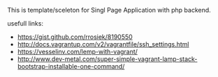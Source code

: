This is template/sceleton for Singl Page Application with php backend.

usefull links:
 * https://gist.github.com/rrosiek/8190550
 * http://docs.vagrantup.com/v2/vagrantfile/ssh_settings.html
 * https://vesselinv.com/lemp-with-vagrant/
 * http://www.dev-metal.com/super-simple-vagrant-lamp-stack-bootstrap-installable-one-command/

